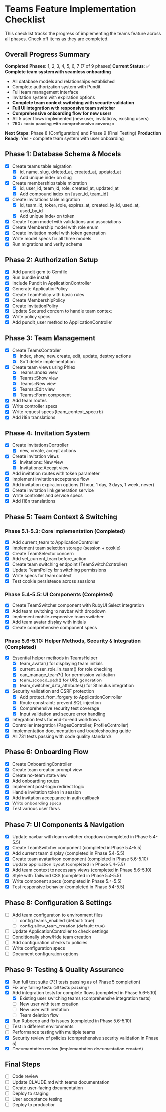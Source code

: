 # Teams Feature Implementation Checklist

This checklist tracks the progress of implementing the teams feature across all phases. Check off items as they are completed.

## Overall Progress Summary

**Completed Phases**: 1, 2, 3, 4, 5, 6, 7 (7 of 9 phases)
**Current Status**: ✅ **Complete team system with seamless onboarding**
- All database models and relationships established
- Complete authorization system with Pundit
- Full team management interface
- Invitation system with expiration options
- **Complete team context switching with security validation**
- **Full UI integration with responsive team switcher**
- **Comprehensive onboarding flow for new users**
- All 5 user flows implemented (new user, invitations, existing users)
- 750+ tests passing with comprehensive coverage

**Next Steps**: Phase 8 (Configuration) and Phase 9 (Final Testing)
**Production Ready**: Yes - complete team system with user onboarding

## Phase 1: Database Schema & Models
- [x] Create teams table migration
  - [x] id, name, slug, deleted_at, created_at, updated_at
  - [x] Add unique index on slug
- [x] Create memberships table migration
  - [x] id, user_id, team_id, role, created_at, updated_at
  - [x] Add compound index on [user_id, team_id]
- [x] Create invitations table migration
  - [x] id, team_id, token, role, expires_at, created_by_id, used_at, used_by_id
  - [x] Add unique index on token
- [x] Create Team model with validations and associations
- [x] Create Membership model with role enum
- [x] Create Invitation model with token generation
- [x] Write model specs for all three models
- [x] Run migrations and verify schema

## Phase 2: Authorization Setup
- [x] Add pundit gem to Gemfile
- [x] Run bundle install
- [x] Include Pundit in ApplicationController
- [x] Generate ApplicationPolicy
- [x] Create TeamPolicy with basic rules
- [x] Create MembershipPolicy
- [x] Create InvitationPolicy
- [x] Update Secured concern to handle team context
- [x] Write policy specs
- [x] Add pundit_user method to ApplicationController

## Phase 3: Team Management
- [x] Create TeamsController
  - [x] index, show, new, create, edit, update, destroy actions
  - [x] Soft delete implementation
- [x] Create team views using Phlex
  - [x] Teams::Index view
  - [x] Teams::Show view
  - [x] Teams::New view
  - [x] Teams::Edit view
  - [x] Teams::Form component
- [x] Add team routes
- [x] Write controller specs
- [x] Write request specs (team_context_spec.rb)
- [x] Add i18n translations

## Phase 4: Invitation System
- [x] Create InvitationsController
  - [x] new, create, accept actions
- [x] Create invitation views
  - [x] Invitations::New view
  - [x] Invitations::Accept view
- [x] Add invitation routes with token parameter
- [x] Implement invitation acceptance flow
- [x] Add invitation expiration options (1 hour, 1 day, 3 days, 1 week, never)
- [x] Create invitation link generation service
- [x] Write controller and service specs
- [x] Add i18n translations

## Phase 5: Team Context & Switching
### Phase 5.1-5.3: Core Implementation (Completed)
- [x] Add current_team to ApplicationController
- [x] Implement team selection storage (session + cookie)
- [x] Create TeamSelector concern
- [x] Add set_current_team before_action
- [x] Create team switching endpoint (TeamSwitchController)
- [x] Update TeamPolicy for switching permissions
- [x] Write specs for team context
- [x] Test cookie persistence across sessions

### Phase 5.4-5.5: UI Components (Completed)
- [x] Create TeamSwitcher component with RubyUI Select integration
- [x] Add team switching to navbar with dropdown
- [x] Implement mobile-responsive team switcher
- [x] Add team avatar display with initials
- [x] Create comprehensive component specs

### Phase 5.6-5.10: Helper Methods, Security & Integration (Completed)
- [x] Essential helper methods in TeamsHelper
  - [x] team_avatar() for displaying team initials
  - [x] current_user_role_in_team() for role checking
  - [x] can_manage_team?() for permission validation
  - [x] team_scoped_path() for URL generation
  - [x] team_switcher_data_attributes() for Stimulus integration
- [x] Security validation and CSRF protection
  - [x] Add protect_from_forgery to ApplicationController
  - [x] Route constraints prevent SQL injection
  - [x] Comprehensive security test coverage
  - [x] Input validation and secure error handling
- [x] Integration tests for end-to-end workflows
- [x] Controller integration (PagesController, ProfileController)
- [x] Implementation documentation and troubleshooting guide
- [x] All 731 tests passing with code quality standards

## Phase 6: Onboarding Flow
- [x] Create OnboardingController
- [x] Create team creation prompt view
- [x] Create no-team state view
- [x] Add onboarding routes
- [x] Implement post-login redirect logic
- [x] Handle invitation token in session
- [x] Add invitation acceptance in auth callback
- [x] Write onboarding specs
- [x] Test various user flows

## Phase 7: UI Components & Navigation
- [x] Update navbar with team switcher dropdown (completed in Phase 5.4-5.5)
- [x] Create TeamSwitcher component (completed in Phase 5.4-5.5)
- [x] Add current team display (completed in Phase 5.4-5.5)
- [x] Create team avatar/icon component (completed in Phase 5.6-5.10)
- [x] Update application layout (completed in Phase 5.4-5.5)
- [x] Add team context to necessary views (completed in Phase 5.6-5.10)
- [x] Style with Tailwind CSS (completed in Phase 5.4-5.5)
- [x] Write component specs (completed in Phase 5.4-5.5)
- [x] Test responsive behavior (completed in Phase 5.4-5.5)

## Phase 8: Configuration & Settings
- [ ] Add team configuration to environment files
  - [ ] config.teams_enabled (default: true)
  - [ ] config.allow_team_creation (default: true)
- [ ] Update ApplicationController to check settings
- [ ] Conditionally show/hide team creation
- [ ] Add configuration checks to policies
- [ ] Write configuration specs
- [ ] Document configuration options

## Phase 9: Testing & Quality Assurance
- [x] Run full test suite (731 tests passing as of Phase 5 completion)
- [x] Fix any failing tests (all tests passing)
- [x] Add integration tests for complete flows (completed in Phase 5.6-5.10)
  - [x] Existing user switching teams (comprehensive integration tests)
  - [ ] New user with team creation
  - [ ] New user with invitation
  - [ ] Team deletion flow
- [x] Run Rubocop and fix issues (completed in Phase 5.6-5.10)
- [ ] Test in different environments
- [ ] Performance testing with multiple teams
- [x] Security review of policies (comprehensive security validation in Phase 5)
- [x] Documentation review (implementation documentation created)

## Final Steps
- [ ] Code review
- [ ] Update CLAUDE.md with teams documentation
- [ ] Create user-facing documentation
- [ ] Deploy to staging
- [ ] User acceptance testing
- [ ] Deploy to production
